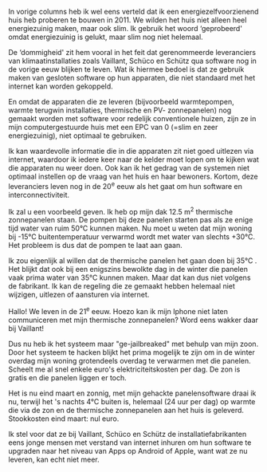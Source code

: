 In vorige columns heb ik wel eens verteld dat ik een energiezelfvoorzienend
huis heb proberen te bouwen in 2011. We wilden het huis niet alleen heel
energiezuinig maken, maar ook slim. Ik gebruik het woord &lsquo;geprobeerd'
omdat energiezuinig is gelukt, maar slim nog niet helemaal. 

De &lsquo;dommigheid' zit hem vooral in het feit dat gerenommeerde leveranciers
van klimaatinstallaties zoals Vaillant, Sch&uuml;co en Sch&uuml;tz&nbsp;qua
software nog in de vorige eeuw blijken te leven. Wat ik hiermee bedoel is dat
ze gebruik maken van gesloten software op hun apparaten, die niet standaard met
het internet kan worden gekoppeld. 

En omdat de apparaten die ze leveren (bijvoorbeeld warmtepompen, warmte
terugwin installaties, thermische en PV- zonnepanelen) nog gemaakt worden met
software voor redelijk conventionele huizen, zijn ze in mijn computergestuurde
huis met een EPC van 0 (=slim en zeer energiezuinig), niet optimaal te
gebruiken. 

Ik kan waardevolle informatie die in die apparaten zit niet goed uitlezen via
internet, waardoor ik iedere keer naar de kelder moet lopen om te kijken wat
die apparaten nu weer doen. Ook kan ik het gedrag van de systemen niet optimaal
instellen op de vraag van het huis en haar bewoners. Kortom, deze leveranciers
leven nog in de 20<sup>e</sup> eeuw als het gaat om hun software en
interconnectiviteit. 

Ik zal u een voorbeeld geven. Ik heb op mijn dak 12.5 m<sup>2</sup> thermische
zonnepanelen staan. De pompen bij deze panelen starten pas als ze enige tijd
water van ruim 50&deg;C kunnen maken. Nu moet u weten dat mijn woning bij
-15&deg;C buitentemperatuur verwarmd wordt met water van slechts +30&deg;C. Het
probleem is dus dat de pompen te laat aan gaan. 

Ik zou eigenlijk al willen dat de thermische panelen het gaan doen bij 35&deg;C
. Het blijkt dat ook bij een enigszins bewolkte dag in de winter die panelen
vaak prima water van 35&deg;C kunnen maken. Maar dat kan dus niet volgens de
fabrikant. Ik kan de regeling die ze gemaakt hebben helemaal niet wijzigen,
uitlezen of aansturen via internet. 

Hallo! We leven in de 21<sup>e</sup> eeuw. Hoezo kan ik mijn Iphone niet laten
communiceren met mijn thermische zonnepanelen? Word eens wakker daar bij
Vaillant!

Dus nu heb ik het systeem maar &quot;ge-jailbreaked&quot; met behulp van mijn
zoon. Door het systeem te hacken blijkt het prima mogelijk te zijn om in de
winter overdag mijn woning grotendeels overdag te verwarmen met die panelen.
Scheelt me al snel enkele euro's elektriciteitskosten per dag. De zon is gratis
en die panelen liggen er toch. 

Het is nu eind maart en zonnig, met mijn gehackte panelensoftware draai ik nu,
terwijl het 's nachts 4&deg;C buiten is, helemaal (24 uur per dag) op warmte
die via de zon en de thermische zonnepanelen aan het huis is geleverd.
Stookkosten eind maart: nul euro. 

Ik stel voor dat ze&nbsp;bij Vaillant, Sch&uuml;co en Sch&uuml;tz de
installatiefabrikanten eens jonge mensen met verstand van internet inhuren om
hun software te upgraden naar het niveau van Apps op Android of Apple, want wat
ze nu leveren, kan echt niet meer. 

